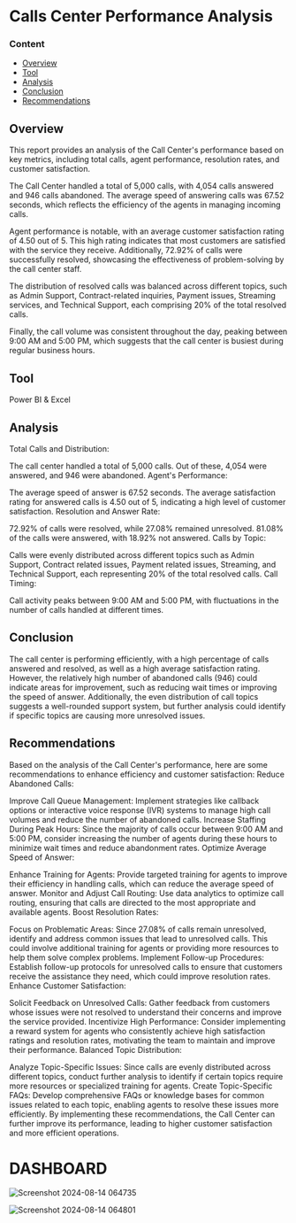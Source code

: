 # Calls Center Performance Analysis
###  Content 
- [Overview](overview)
- [Tool](tool)
- [Analysis](analysis)
- [Conclusion](Conclusion)
- [Recommendations](recommendations)
## Overview
This report provides an analysis of the Call Center's performance based on key metrics, including total calls, agent performance, resolution rates, and customer satisfaction.

The Call Center handled a total of 5,000 calls, with 4,054 calls answered and 946 calls abandoned. The average speed of answering calls was 67.52 seconds, which reflects the efficiency of the agents in managing incoming calls.

Agent performance is notable, with an average customer satisfaction rating of 4.50 out of 5. This high rating indicates that most customers are satisfied with the service they receive. Additionally, 72.92% of calls were successfully resolved, showcasing the effectiveness of problem-solving by the call center staff.

The distribution of resolved calls was balanced across different topics, such as Admin Support, Contract-related inquiries, Payment issues, Streaming services, and Technical Support, each comprising 20% of the total resolved calls.

Finally, the call volume was consistent throughout the day, peaking between 9:00 AM and 5:00 PM, which suggests that the call center is busiest during regular business hours.
## Tool 
Power BI & Excel

## Analysis 
Total Calls and Distribution:

The call center handled a total of 5,000 calls.
Out of these, 4,054 were answered, and 946 were abandoned.
Agent's Performance:

The average speed of answer is 67.52 seconds.
The average satisfaction rating for answered calls is 4.50 out of 5, indicating a high level of customer satisfaction.
Resolution and Answer Rate:

72.92% of calls were resolved, while 27.08% remained unresolved.
81.08% of the calls were answered, with 18.92% not answered.
Calls by Topic:

Calls were evenly distributed across different topics such as Admin Support, Contract related issues, Payment related issues, Streaming, and Technical Support, each representing 20% of the total resolved calls.
Call Timing:

Call activity peaks between 9:00 AM and 5:00 PM, with fluctuations in the number of calls handled at different times.
## Conclusion
The call center is performing efficiently, with a high percentage of calls answered and resolved, as well as a high average satisfaction rating. However, the relatively high number of abandoned calls (946) could indicate areas for improvement, such as reducing wait times or improving the speed of answer. Additionally, the even distribution of call topics suggests a well-rounded support system, but further analysis could identify if specific topics are causing more unresolved issues.
## Recommendations
Based on the analysis of the Call Center's performance, here are some recommendations to enhance efficiency and customer satisfaction:
Reduce Abandoned Calls:

Improve Call Queue Management: Implement strategies like callback options or interactive voice response (IVR) systems to manage high call volumes and reduce the number of abandoned calls.
Increase Staffing During Peak Hours: Since the majority of calls occur between 9:00 AM and 5:00 PM, consider increasing the number of agents during these hours to minimize wait times and reduce abandonment rates.
Optimize Average Speed of Answer:

Enhance Training for Agents: Provide targeted training for agents to improve their efficiency in handling calls, which can reduce the average speed of answer.
Monitor and Adjust Call Routing: Use data analytics to optimize call routing, ensuring that calls are directed to the most appropriate and available agents.
Boost Resolution Rates:

Focus on Problematic Areas: Since 27.08% of calls remain unresolved, identify and address common issues that lead to unresolved calls. This could involve additional training for agents or providing more resources to help them solve complex problems.
Implement Follow-up Procedures: Establish follow-up protocols for unresolved calls to ensure that customers receive the assistance they need, which could improve resolution rates.
Enhance Customer Satisfaction:

Solicit Feedback on Unresolved Calls: Gather feedback from customers whose issues were not resolved to understand their concerns and improve the service provided.
Incentivize High Performance: Consider implementing a reward system for agents who consistently achieve high satisfaction ratings and resolution rates, motivating the team to maintain and improve their performance.
Balanced Topic Distribution:

Analyze Topic-Specific Issues: Since calls are evenly distributed across different topics, conduct further analysis to identify if certain topics require more resources or specialized training for agents.
Create Topic-Specific FAQs: Develop comprehensive FAQs or knowledge bases for common issues related to each topic, enabling agents to resolve these issues more efficiently.
By implementing these recommendations, the Call Center can further improve its performance, leading to higher customer satisfaction and more efficient operations.

#  DASHBOARD
![Screenshot 2024-08-14 064735](https://github.com/user-attachments/assets/db1be1cd-74be-49c1-a06b-5021f91c3c0a)

![Screenshot 2024-08-14 064801](https://github.com/user-attachments/assets/4d92d194-3152-4843-ae4c-7b0c5048bfee)





